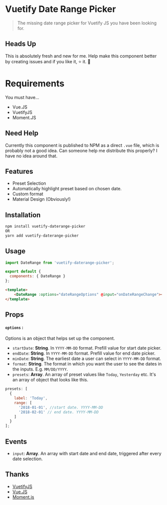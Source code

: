 # Vuetify Date Range Picker

> The missing date range picker for Vuetify JS you have been looking for.

## Heads Up

This is absolutely fresh and new for me. Help make this component better by
creating issues and if you like it, ⭐️ it. 🙌

# Requirements

You must have...

* Vue.JS
* VuetifyJS
* Moment.JS

## Need Help

Currently this component is published to NPM as a direct `.vue` file, which is
probably not a good idea. Can someone help me distribute this properly? I have
no idea around that.

## Features

* Preset Selection
* Automatically highlight preset based on chosen date.
* Custom format
* Material Design (Obviously!)

## Installation

```sh
npm install vuetify-daterange-picker
OR
yarn add vuetify-daterange-picker
```

## Usage

```js
import DateRange from 'vuetify-daterange-picker';

export default {
  components: { DateRange }
};
```

```html
<template>
    <DateRange :options="dateRangeOptions" @input="onDateRangeChange"></DateRange>
</template>
```

## Props

#### `options` :

Options is an object that helps set up the component.

* `startDate`: **String**. In `YYYY-MM-DD` format. Prefill value for start date
  picker.
* `endDate`: **String**. In `YYYY-MM-DD` format. Prefill value for end date picker.
* `minDate`: **String**. The earliest date a user can select in `YYYY-MM-DD` format.
* `format`: **String**. The format in which you want the user to see the dates in
  the inputs. E.g. `MM/DD/YYYY`.
* `presets`: **Array**. An array of preset values like `Today`, `Yesterday` etc.
  It's an array of object that looks like this.

```js
presets: [
  {
    label: 'Today',
    range: [
      '2018-01-01', //start date. YYYY-MM-DD
      '2018-02-01' // end date. YYYY-MM-DD
    ]
  }
];
```

## Events

* `input`: **Array**. An array with start date and end date, triggered after every date
  selection.

## Thanks

* [VuetifyJS](https://vuetifyjs.com/)
* [Vue.JS](https://vuejs.org)
* [Moment.js](https://momentjs.com/)
